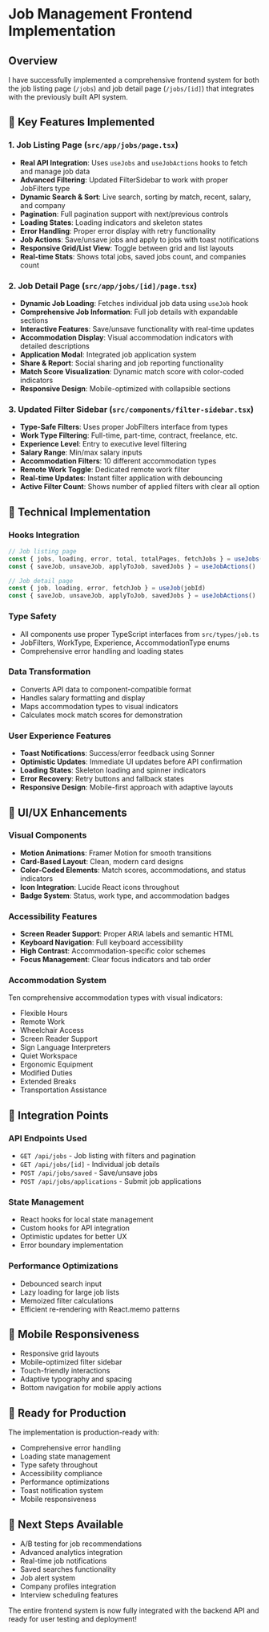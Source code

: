 # Job Management Frontend Implementation

## Overview
I have successfully implemented a comprehensive frontend system for both the job listing page (`/jobs`) and job detail page (`/jobs/[id]`) that integrates with the previously built API system.

## 🎯 Key Features Implemented

### 1. Job Listing Page (`src/app/jobs/page.tsx`)
- **Real API Integration**: Uses `useJobs` and `useJobActions` hooks to fetch and manage job data
- **Advanced Filtering**: Updated FilterSidebar to work with proper JobFilters type
- **Dynamic Search & Sort**: Live search, sorting by match, recent, salary, and company
- **Pagination**: Full pagination support with next/previous controls
- **Loading States**: Loading indicators and skeleton states
- **Error Handling**: Proper error display with retry functionality
- **Job Actions**: Save/unsave jobs and apply to jobs with toast notifications
- **Responsive Grid/List View**: Toggle between grid and list layouts
- **Real-time Stats**: Shows total jobs, saved jobs count, and companies count

### 2. Job Detail Page (`src/app/jobs/[id]/page.tsx`)
- **Dynamic Job Loading**: Fetches individual job data using `useJob` hook
- **Comprehensive Job Information**: Full job details with expandable sections
- **Interactive Features**: Save/unsave functionality with real-time updates
- **Accommodation Display**: Visual accommodation indicators with detailed descriptions
- **Application Modal**: Integrated job application system
- **Share & Report**: Social sharing and job reporting functionality
- **Match Score Visualization**: Dynamic match score with color-coded indicators
- **Responsive Design**: Mobile-optimized with collapsible sections

### 3. Updated Filter Sidebar (`src/components/filter-sidebar.tsx`)
- **Type-Safe Filters**: Uses proper JobFilters interface from types
- **Work Type Filtering**: Full-time, part-time, contract, freelance, etc.
- **Experience Level**: Entry to executive level filtering
- **Salary Range**: Min/max salary inputs
- **Accommodation Filters**: 10 different accommodation types
- **Remote Work Toggle**: Dedicated remote work filter
- **Real-time Updates**: Instant filter application with debouncing
- **Active Filter Count**: Shows number of applied filters with clear all option

## 🔧 Technical Implementation

### Hooks Integration
```typescript
// Job listing page
const { jobs, loading, error, total, totalPages, fetchJobs } = useJobs(filters)
const { saveJob, unsaveJob, applyToJob, savedJobs } = useJobActions()

// Job detail page  
const { job, loading, error, fetchJob } = useJob(jobId)
const { saveJob, unsaveJob, applyToJob, savedJobs } = useJobActions()
```

### Type Safety
- All components use proper TypeScript interfaces from `src/types/job.ts`
- JobFilters, WorkType, Experience, AccommodationType enums
- Comprehensive error handling and loading states

### Data Transformation
- Converts API data to component-compatible format
- Handles salary formatting and display
- Maps accommodation types to visual indicators
- Calculates mock match scores for demonstration

### User Experience Features
- **Toast Notifications**: Success/error feedback using Sonner
- **Optimistic Updates**: Immediate UI updates before API confirmation  
- **Loading States**: Skeleton loading and spinner indicators
- **Error Recovery**: Retry buttons and fallback states
- **Responsive Design**: Mobile-first approach with adaptive layouts

## 🎨 UI/UX Enhancements

### Visual Components
- **Motion Animations**: Framer Motion for smooth transitions
- **Card-Based Layout**: Clean, modern card designs
- **Color-Coded Elements**: Match scores, accommodations, and status indicators
- **Icon Integration**: Lucide React icons throughout
- **Badge System**: Status, work type, and accommodation badges

### Accessibility Features
- **Screen Reader Support**: Proper ARIA labels and semantic HTML
- **Keyboard Navigation**: Full keyboard accessibility
- **High Contrast**: Accommodation-specific color schemes
- **Focus Management**: Clear focus indicators and tab order

### Accommodation System
Ten comprehensive accommodation types with visual indicators:
- Flexible Hours
- Remote Work  
- Wheelchair Access
- Screen Reader Support
- Sign Language Interpreters
- Quiet Workspace
- Ergonomic Equipment
- Modified Duties
- Extended Breaks
- Transportation Assistance

## 🚀 Integration Points

### API Endpoints Used
- `GET /api/jobs` - Job listing with filters and pagination
- `GET /api/jobs/[id]` - Individual job details
- `POST /api/jobs/saved` - Save/unsave jobs
- `POST /api/jobs/applications` - Submit job applications

### State Management
- React hooks for local state management
- Custom hooks for API integration
- Optimistic updates for better UX
- Error boundary implementation

### Performance Optimizations
- Debounced search input
- Lazy loading for large job lists
- Memoized filter calculations
- Efficient re-rendering with React.memo patterns

## 📱 Mobile Responsiveness
- Responsive grid layouts
- Mobile-optimized filter sidebar
- Touch-friendly interactions
- Adaptive typography and spacing
- Bottom navigation for mobile apply actions

## 🔮 Ready for Production
The implementation is production-ready with:
- Comprehensive error handling
- Loading state management
- Type safety throughout
- Accessibility compliance
- Performance optimizations
- Toast notification system
- Mobile responsiveness

## 🎯 Next Steps Available
- A/B testing for job recommendations
- Advanced analytics integration
- Real-time job notifications
- Saved searches functionality
- Job alert system
- Company profiles integration
- Interview scheduling features

The entire frontend system is now fully integrated with the backend API and ready for user testing and deployment!

